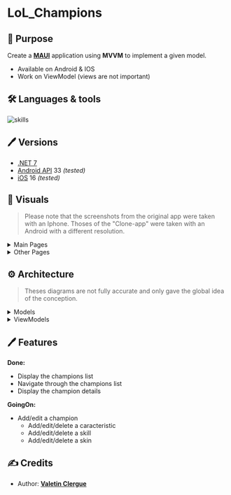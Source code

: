 # LoL_Champions

## 📝 Purpose

Create a [**MAUI**](https://learn.microsoft.com/en-us/dotnet/maui/) application using **MVVM** to implement a given model.

- Available on Android & IOS
- Work on ViewModel (views are not important)

## 🛠 Languages & tools

![skills](https://skillicons.dev/icons?i=cs,dotnet,visualstudio)

## 🖊️ Versions 

- [.NET 7](https://learn.microsoft.com/en-us/dotnet/core/whats-new/dotnet-7)
- [Android API](https://developer.android.com/reference) 33 *(tested)*
- [iOS](https://www.apple.com/ios) 16 *(tested)*

## 📍 Visuals

> Please note that the screenshots from the original app were taken with an Iphone.
> Thoses of the "Clone-app" were taken with an Android with a different resolution.

<details><summary> Main Pages </summary>

| OriginalApp | CloneApp |
| --- | --- |
| <img src="./Documentation/screens/HomePage.PNG" height="750"/> | <img src="./Documentation/screens/thepage.PNG" height="750"/> |
| <img src="./Documentation/screens/ChampionsPage.PNG" height="750"/> | <img src="./Documentation/screens/thepage.PNG" height="750"/> |
| <img src="./Documentation/screens/SwipeView.PNG" height="750"/> | <img src="./Documentation/screens/thepage.PNG" height="750"/> |
| <img src="./Documentation/screens/ChampionDetail1.PNG" height="750"/> | <img src="./Documentation/screens/thepage.PNG" height="750"/> |
| <img src="./Documentation/screens/ChampionDetail2.PNG" height="750"/> | <img src="./Documentation/screens/thepage.PNG" height="750"/> |
| <img src="./Documentation/screens/ChampionDetail3.PNG" height="750"/> | <img src="./Documentation/screens/thepage.PNG" height="750"/> |
</details>

<details><summary> Other Pages </summary>

| OriginalApp | CloneApp |
| --- | --- |
| <img src="./Documentation/screens/AddChampion.PNG" height="750"/> | <img src="./Documentation/screens/thepage.PNG" height="750"/> |
| <img src="./Documentation/screens/AddSkin.PNG" height="750"/> | <img src="./Documentation/screens/thepage.PNG" height="750"/> |
| <img src="./Documentation/screens/EditChampion1.PNG" height="750"/> | <img src="./Documentation/screens/thepage.PNG" height="750"/> |
| <img src="./Documentation/screens/EditChampion2.PNG" height="750"/> | <img src="./Documentation/screens/thepage.PNG" height="750"/> |
| <img src="./Documentation/screens/NewSkill.PNG" height="750"/> | <img src="./Documentation/screens/thepage.PNG" height="750"/> |
</details>

## ⚙️ Architecture

> Theses diagrams are not fully accurate and only gave the global idea of the conception.

<details><summary> Models </summary>

```mermaid
classDiagram

class LargeImage{
    +/Base64 : string
}
class Champion{
    +/Name : string
    +/Bio : string
    +/Icon : string
    +/Characteristics : Dictionary(string, int)
    ~ AddSkin(skin : Skin) bool
    ~ RemoveSkin(skin: Skin) bool
    + AddSkill(skill: Skill) bool
    + RemoveSkill(skill: Skill) bool
    + AddCharacteristics(someCharacteristics : params Tuple(string, int)[])
    + RemoveCharacteristics(label : string) bool
    + this(label : string) : int?
}
Champion --> "1" LargeImage : Image
class ChampionClass{
    <<enumeration>>
    Unknown,
    Assassin,
    Fighter,
    Mage,
    Marksman,
    Support,
    Tank,
}
Champion --> "1" ChampionClass : Class
class Skin{
    +/Name : string    
    +/Description : string
    +/Icon : string
    +/Price : float
}
Skin --> "1" LargeImage : Image
Champion "1" -- "*" Skin 
class Skill{
    +/Name : string    
    +/Description : string
}
class SkillType{
    <<enumeration>>
    Unknown,
    Basic,
    Passive,
    Ultimate,
}
Skill --> "1" SkillType : Type
Champion --> "*" Skill
```

---
</details>

<details><summary> ViewModels </summary>

```mermaid
classDiagram

class AppVM {
    +-/NavigateBackCommand : ICommand
    +-/ChampionDetailCommand : ICommand
    +-/AddChampionCommand : ICommand
    +-/EditChampionCommand : ICommand
    +-/DeleteChampionCommand : ICommand
    +-/ChooseImageCommand : ICommand
    +-/ChooseIconCommand : ICommand
    - NavigateBack() Task
    - GoToChampionDetail(ChampionVM vm) Task
    - GoToAddChampion() Task
    - GoToEditChampion(ChampionVM vm) Task
    - DeleteChampion(ChampionVM vm) Task
    - ChooseImage() Task
    - ChooseIcon() Task
}
AppVM --> "1" ChampionManagerVM : ChampionManagerVM
AppVM --> "1" AddOrEditChampionVM : AddOrEditChampionVM

class ChampionManagerVM {
    +/Datamanager : IDataManager
    +/Index : int
    +_/HumanIndex : int
    +_/IsFirstPage : int
    +_/IsLastPage : int
    +/Count : int
    +/NbPages : int
    +-/PreviousPageCommand : ICommand
    +-/NextPageCommand : ICommand
    +-/LoadChampionsCommand : ICommand
    +-/DeleteChampionCommand : ICommand
    +-/EditChampionCommand : ICommand
    +-/AddChampionCommand : ICommand
    - LoadChampions() Task
    - LoadPage(bool) Task
    - DeleteChampion(ChampionVM vm) Task
    - EditChampion(ChampionVM vm) Task
    - AddChampion(ChampionVM vm) Task
}
ChampionManagerVM --> "1" ChampionVM : SelectedChampion
ChampionManagerVM --> "*" ChampionVM : Champions

class ChampionVM {
    +/Model : Champion
    +/Name : string
    +/Bio : string
    +/Icon : string
    +/Image : LargeImage
    +/Class : ChampionClass?
}
ChampionVM --> "*" SkillVM : Skills
ChampionVM --> "*" SkinVM : Skins

class SkillVM {
    +/Model : Skill
    +/Name : string
    +/Description : string
    +_/Type : string
}

class SkinVM {
    +/Model : Skin
    +/Name : string
    +/Icon : string
}

class AddOrEditChampionVM {
    +/IsNewChamp : bool
    +/Name : string
    +/Bio : string
    +/Icon : string
    +/Image : LargeImage
    +/Class : ChampionClass?
}
AddOrEditChampionVM --> "1" ChampionVM : VM
AddOrEditChampionVM --> "*" SkillVM : Skills
AddOrEditChampionVM --> "*" SkinVM : Skins
```
</details>

## 🖊️ Features

**Done:**
- Display the champions list
- Navigate through the champions list
- Display the champion details

**GoingOn:**
- Add/edit a champion
    * Add/edit/delete a caracteristic
    * Add/edit/delete a skill
    * Add/edit/delete a skin

## ✍️ Credits 

* Author: [**Valetin Clergue**](https://github.com/HandyS11)